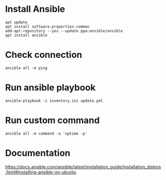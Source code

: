 # Install Ansible
```
apt update
apt install software-properties-common
add-apt-repository --yes --update ppa:ansible/ansible
apt install ansible
```

# Check connection
```
ansible all -m ping
```

# Run ansible playbook
```
ansible-playbook -i inventory.ini update.yml
```

# Run custom command
```
ansible all -m command -a 'uptime -p'
```

# Documentation
https://docs.ansible.com/ansible/latest/installation_guide/installation_distros.html#installing-ansible-on-ubuntu
